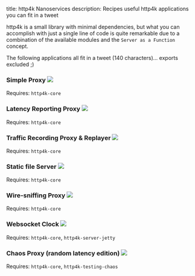 title: http4k Nanoservices
description: Recipes useful http4k applications you can fit in a tweet

http4k is a small library with minimal dependencies, but what you can accomplish with just a single line of code is quite remarkable due to a combination of the available modules and the `Server as a Function` concept. 

The following applications all fit in a tweet (140 characters)... exports excluded ;)

### Simple Proxy [<img class="octocat" src="/img/octocat-32.png"/>](https://github.com/http4k/http4k/blob/master/src/docs/cookbook/nanoservices/simple_proxy.kt)
Requires: `http4k-core`
<script src="https://gist-it.appspot.com/https://github.com/http4k/http4k/blob/master/src/docs/cookbook/nanoservices/simple_proxy.kt"></script>

### Latency Reporting Proxy [<img class="octocat" src="/img/octocat-32.png"/>](https://github.com/http4k/http4k/blob/master/src/docs/cookbook/nanoservices/latency_reporting_proxy.kt)
Requires: `http4k-core`
<script src="https://gist-it.appspot.com/https://github.com/http4k/http4k/blob/master/src/docs/cookbook/nanoservices/latency_reporting_proxy.kt"></script>

### Traffic Recording Proxy & Replayer [<img class="octocat" src="/img/octocat-32.png"/>](https://github.com/http4k/http4k/blob/master/src/docs/cookbook/nanoservices/record_and_replay_http_traffic_proxy.kt)
Requires: `http4k-core`
<script src="https://gist-it.appspot.com/https://github.com/http4k/http4k/blob/master/src/docs/cookbook/nanoservices/record_and_replay_http_traffic_proxy.kt"></script>

### Static file Server [<img class="octocat" src="/img/octocat-32.png"/>](https://github.com/http4k/http4k/blob/master/src/docs/cookbook/nanoservices/static_file_server.kt)
Requires: `http4k-core`
<script src="https://gist-it.appspot.com/https://github.com/http4k/http4k/blob/master/src/docs/cookbook/nanoservices/static_file_server.kt"></script>

### Wire-sniffing Proxy [<img class="octocat" src="/img/octocat-32.png"/>](https://github.com/http4k/http4k/blob/master/src/docs/cookbook/nanoservices/wire_sniffing_proxy.kt)
Requires: `http4k-core`
<script src="https://gist-it.appspot.com/https://github.com/http4k/http4k/blob/master/src/docs/cookbook/nanoservices/wire_sniffing_proxy.kt"></script>

### Websocket Clock [<img class="octocat" src="/img/octocat-32.png"/>](https://github.com/http4k/http4k/blob/master/src/docs/cookbook/nanoservices/websocket_clock.kt)
Requires: `http4k-core`, `http4k-server-jetty`
<script src="https://gist-it.appspot.com/https://github.com/http4k/http4k/blob/master/src/docs/cookbook/nanoservices/websocket_clock.kt"></script>

### Chaos Proxy (random latency edition) [<img class="octocat" src="/img/octocat-32.png"/>](https://github.com/http4k/http4k/blob/master/src/docs/cookbook/nanoservices/chaos_proxy.kt)
Requires: `http4k-core`, `http4k-testing-chaos`
<script src="https://gist-it.appspot.com/https://github.com/http4k/http4k/blob/master/src/docs/cookbook/nanoservices/chaos_proxy.kt"></script>
